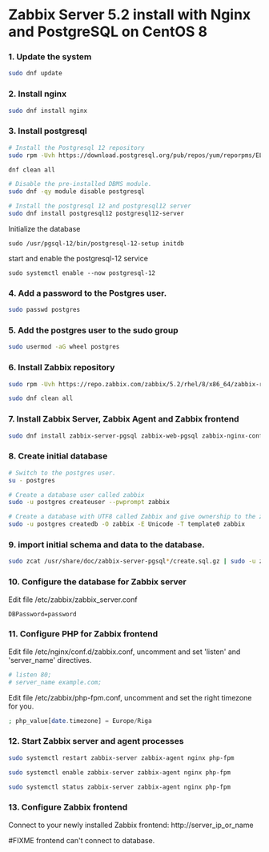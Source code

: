 # Zabbix Server 5.2 install with Nginx and PostgreSQL on CentOS 8

### 1. Update the system

```bash
sudo dnf update
```

### 2. Install nginx

```bash
sudo dnf install nginx
```

### 3. Install postgresql

```bash
# Install the Postgresql 12 repository
sudo rpm -Uvh https://download.postgresql.org/pub/repos/yum/reporpms/EL-8-x86_64/pgdg-redhat-repo-latest.noarch.rpm

dnf clean all

# Disable the pre-installed DBMS module.
sudo dnf -qy module disable postgresql

# Install the postgresql 12 and postgresql12 server
sudo dnf install postgresql12 postgresql12-server
```

Initialize the database

```
sudo /usr/pgsql-12/bin/postgresql-12-setup initdb
```

start and enable the postgresql-12 service

```
sudo systemctl enable --now postgresql-12
```

### 4. Add a password to the Postgres user.

```bash
sudo passwd postgres
```

### 5. Add the postgres user to the sudo group

```bash
sudo usermod -aG wheel postgres
```

### 6. Install Zabbix repository

```bash
sudo rpm -Uvh https://repo.zabbix.com/zabbix/5.2/rhel/8/x86_64/zabbix-release-5.2-1.el8.noarch.rpm

sudo dnf clean all
```

### 7. Install Zabbix Server, Zabbix Agent and Zabbix frontend

```bash
sudo dnf install zabbix-server-pgsql zabbix-web-pgsql zabbix-nginx-conf zabbix-agent
```

### 8. Create initial database

```bash
# Switch to the postgres user.
su - postgres

# Create a database user called zabbix
sudo -u postgres createuser --pwprompt zabbix

# Create a database with UTF8 called Zabbix and give ownership to the zabbix user created before
sudo -u postgres createdb -O zabbix -E Unicode -T template0 zabbix
```

### 9. import initial schema and data to the database.

```bash
sudo zcat /usr/share/doc/zabbix-server-pgsql*/create.sql.gz | sudo -u zabbix psql zabbix
```

### 10. Configure the database for Zabbix server

Edit file /etc/zabbix/zabbix_server.conf

```
DBPassword=password
```

### 11. Configure PHP for Zabbix frontend

Edit file /etc/nginx/conf.d/zabbix.conf, uncomment and set 'listen' and 'server_name' directives.

```bash
# listen 80;
# server_name example.com;
```

Edit file /etc/zabbix/php-fpm.conf, uncomment and set the right timezone for you.

```php
; php_value[date.timezone] = Europe/Riga
```

### 12. Start Zabbix server and agent processes

```bash
sudo systemctl restart zabbix-server zabbix-agent nginx php-fpm

sudo systemctl enable zabbix-server zabbix-agent nginx php-fpm

sudo systemctl status zabbix-server zabbix-agent nginx php-fpm
```

### 13. Configure Zabbix frontend

Connect to your newly installed Zabbix frontend: http://server_ip_or_name


#FIXME frontend can't connect to database.

